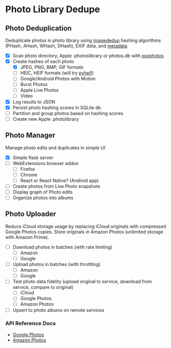 # Photo Library Dedupe

## Photo Deduplication

Deduplicate photos in photo library using [imagededup](https://idealo.github.io/imagededup/) hashing algorithms (PHash, AHash, WHash, DHash), EXIF data, and [metadata](https://github.com/RhetTbull/osxmetadata)

- [x] Scan photo directory, Apple .photoslibrary or photos.db with [osxphotos](https://github.com/RhetTbull/osxphotos)
- [x] Create hashes of each photo
  - [x] JPEG, PNG, BMP, GIF formats
  - [ ] HEIC, HEIF formats (will try [pyheif](https://github.com/david-poirier-csn/pyheif))
  - [ ] Google/Android Photos with Motion
  - [ ] Burst Photos
  - [ ] Apple Live Photos
  - [ ] Video
- [x] Log results to JSON
- [x] Persist photo hashing scores in SQLite db
- [ ] Partition and group photos based on hashing scores
- [ ] Create new Apple .photolibrary

## Photo Manager

Manage photo edits and duplicates in simple UI

- [x] Simple flask server
- [ ] WebExtensions browser addon
  - [ ] Firefox
  - [ ] Chrome
  - [ ] React or React Native? (Android app)
- [ ] Create photos from Live Photo snapshots
- [ ] Display graph of Photo edits
- [ ] Organize photos into albums

## Photo Uploader

Reduce iCloud storage usage by replacing iCloud originals with compressed Google Photos copies. Store originals in Amazon Photos (unlimited storage with Amazon Prime).

- [ ] Download photos in batches (with rate limiting)
  - [ ] Amazon
  - [ ] Google
- [ ] Upload photos in batches (with throttling)
  - [ ] Amazon
  - [ ] Google
- [ ] Test photo data fidelity (upload original to service, download from service, compare to original)
  - [ ] iCloud
  - [ ] Google Photos
  - [ ] Amazon Photos
- [ ] Upsert to photo albums on remote services

### API Reference Docs

- [Google Photos](https://developers.google.com/photos/library/reference/rest)
- [Amazon Photos](https://developer.amazon.com/docs/amazon-drive/ad-restful-api-nodes.html)

